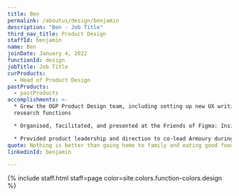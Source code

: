 ```yaml
---
title: Ben
permalink: /aboutus/design/benjamin
description: "Ben - Job Title"
third_nav_title: Product Design
staffId: benjamin
name: Ben
joinDate: January 4, 2022
functionId: design
jobTitle: Job Title
curProducts:
  - Head of Product Design
pastProducts:
  - pastProducts
accomplishments: >-
  * Grew the OGP Product Design team, including setting up new UX writing and UX
  research functions

  * Organised, facilitated, and presented at the Friends of Figma: Inside Design at OGP meet-up

  * Provided product leadership and direction to co-lead Armoury during HFPG'23
quote: Nothing is better than going home to family and eating good food and relaxing
linkedinId: benjamin

---
```


{% include staff.html staff=page color=site.colors.function-colors.design %}
